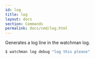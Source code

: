 ```yaml
---
id: log
title: log
layout: docs
section: Commands
permalink: docs/cmd/log.html
---
```


Generates a log line in the watchman log.

```bash
$ watchman log debug "log this please"
```

